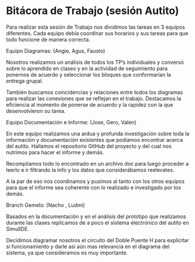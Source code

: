 # Bitácora de Trabajo (sesión Autito)

Para realizar esta sesión de Trabajo nos dividimos las tareas en 3 equipos diferentes. Cada equipo debía coordinar sus horarios y sus tareas para que todo funcione de manera correcta.

Equipo Diagramas: (Angie, Agus, Fausto)

Nosotros realizamos un análisis de todos los TP’s individuales y conversó sobre lo aprendido en clases y en la actividad de seguimiento para ponernos de acuerdo y seleccionar los bloques que conformarían la entrega grupal.

También buscamos coincidencias y relaciones entre todos los diagramas para realizar las conexiones que se reflejan en el trabajo. Destacamos la eficiencia al momento de ponerse de acuerdo y la rapidez con la que desenvolvieron su tarea.

Equipo Documentación e Informe: (Jose, Gero, Valen)

En este equipo realizamos una ardua y profunda investigación sobre toda la información y documentación existentes que podíamos encontrar acerca del autito. Hallamos el repositorio GitHub del proyecto y del cual nos nutrimos para hacer el informe y demás.

Recompilamos todo lo encontrado en un archivo doc para luego proceder a leerlo e ir filtrando la info y los datos que considerábamos reelevates.

A la par de eso nos coordinamos y pusimos al tanto con los otros equipos para que el informe sea coherente con lo realizado e investigado por los demás.

Branch Gemelo: (Nacho , Ludmi)

Basados en la documentación y en el análisis del prototipo que realizamos durante las clases replicamos de a poco el sistema electrónico del autito en SimulIDE.

Decidimos diagramar nosotros el circuito del Doble Puente H  para explicitar si funcionamiento y darle así aún mas relevancia en el diagrama del sistema, ya que consideramos es muy importante.